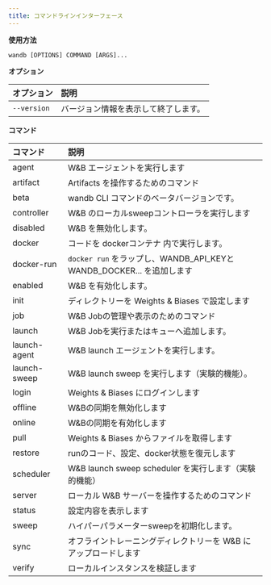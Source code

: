 ```yaml
---
title: コマンドラインインターフェース
---
```


**使用方法**

`wandb [OPTIONS] COMMAND [ARGS]...`



**オプション**

| **オプション** | **説明** |
| :--- | :--- |
| `--version` | バージョン情報を表示して終了します。 |


**コマンド**

| **コマンド** | **説明** |
| :--- | :--- |
| agent | W&B エージェントを実行します |
| artifact | Artifacts を操作するためのコマンド |
| beta | wandb CLI コマンドのベータバージョンです。 |
| controller | W&B のローカルsweepコントローラを実行します |
| disabled | W&B を無効化します。 |
| docker | コードを dockerコンテナ 内で実行します。 |
| docker-run | `docker run` をラップし、WANDB_API_KEYとWANDB_DOCKER... を追加します |
| enabled | W&B を有効化します。 |
| init | ディレクトリーを Weights & Biases で設定します |
| job | W&B Jobの管理や表示のためのコマンド |
| launch | W&B Jobを実行またはキューへ追加します。 |
| launch-agent | W&B launch エージェントを実行します。 |
| launch-sweep | W&B launch sweep を実行します（実験的機能）。 |
| login | Weights & Biases にログインします |
| offline | W&Bの同期を無効化します |
| online | W&Bの同期を有効化します |
| pull | Weights & Biases からファイルを取得します |
| restore | runのコード、設定、docker状態を復元します |
| scheduler | W&B launch sweep scheduler を実行します（実験的機能） |
| server | ローカル W&B サーバーを操作するためのコマンド |
| status | 設定内容を表示します |
| sweep | ハイパーパラメーターsweepを初期化します。 |
| sync | オフライントレーニングディレクトリーを W&B にアップロードします |
| verify | ローカルインスタンスを検証します |